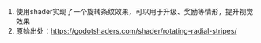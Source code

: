 1. 使用shader实现了一个旋转条纹效果，可以用于升级、奖励等情形，提升视觉效果
2. 原始出处：https://godotshaders.com/shader/rotating-radial-stripes/
